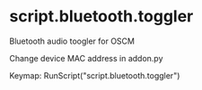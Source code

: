 # script.bluetooth.toggler
Bluetooth audio toogler for OSCM

Change device MAC address in addon.py

Keymap:
<key>RunScript("script.bluetooth.toggler")</key>
